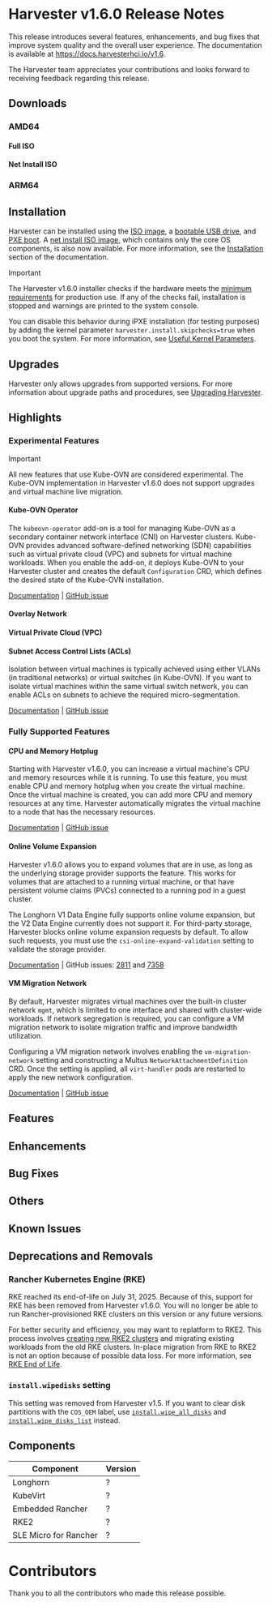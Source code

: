 # Harvester v1.6.0 Release Notes

This release introduces several features, enhancements, and bug fixes that improve system quality and the overall user experience. The documentation is available at https://docs.harvesterhci.io/v1.6.

The Harvester team appreciates your contributions and looks forward to receiving feedback regarding this release.

## Downloads

### AMD64

#### Full ISO


#### Net Install ISO


### ARM64


## Installation

Harvester can be installed using the [ISO image](https://docs.harvesterhci.io/v1.6/install/index), a [bootable USB drive](https://docs.harvesterhci.io/v1.6/install/usb-install), and [PXE boot](https://docs.harvesterhci.io/v1.6/install/pxe-boot-install/). A [net install ISO image](https://docs.harvesterhci.io/v1.6/install/net-install), which contains only the core OS components, is also now available. For more information, see the [Installation](https://docs.harvesterhci.io/v1.6/install/requirements) section of the documentation.

> [!IMPORTANT]
> The Harvester v1.6.0 installer checks if the hardware meets the [minimum requirements](https://docs.harvesterhci.io/v1.6/install/requirements/#hardware-requirements) for production use. If any of the checks fail, installation is stopped and warnings are printed to the system console.
> 
> You can disable this behavior during iPXE installation (for testing purposes) by adding the kernel parameter `harvester.install.skipchecks=true` when you boot the system. For more information, see [Useful Kernel Parameters](https://docs.harvesterhci.io/v1.6/install/pxe-boot-install#harvesterinstallskipcheckstrue).

## Upgrades

Harvester only allows upgrades from supported versions. For more information about upgrade paths and procedures, see [Upgrading Harvester](https://docs.harvesterhci.io/v1.6/upgrade/index).

## Highlights

### Experimental Features

> [!IMPORTANT]
> All new features that use Kube-OVN are considered experimental. The Kube-OVN implementation in Harvester v1.6.0 does not support upgrades and virtual machine live migration.

#### Kube-OVN Operator

The `kubeovn-operator` add-on is a tool for managing Kube-OVN as a secondary container network interface (CNI) on Harvester clusters. Kube-OVN provides advanced software-defined networking (SDN) capabilities such as virtual private cloud (VPC) and subnets for virtual machine workloads. When you enable the add-on, it deploys Kube-OVN to your Harvester cluster and creates the default `Configuration` CRD, which defines the desired state of the Kube-OVN installation.

[Documentation](https://docs.harvesterhci.io/v1.6/advanced/addons/kubeovn-operator) | [GitHub issue](https://github.com/harvester/harvester/issues/7413)

#### Overlay Network


#### Virtual Private Cloud (VPC)


#### Subnet Access Control Lists (ACLs)

Isolation between virtual machines is typically achieved using either VLANs (in traditional networks) or virtual switches (in Kube-OVN). If you want to isolate virtual machines within the same virtual switch network, you can enable ACLs on subnets to achieve the required micro-segmentation.

[Documentation](?) | [GitHub issue](https://github.com/harvester/harvester/issues/7381)

### Fully Supported Features

#### CPU and Memory Hotplug

Starting with Harvester v1.6.0, you can increase a virtual machine's CPU and memory resources while it is running. To use this feature, you must enable CPU and memory hotplug when you create the virtual machine. Once the virtual machine is created, you can add more CPU and memory resources at any time. Harvester automatically migrates the virtual machine to a node that has the necessary resources.

[Documentation](https://docs.harvesterhci.io/v1.6/vm/cpu-memory-hotplug) | [GitHub issue](https://github.com/harvester/harvester/issues/5835)

#### Online Volume Expansion

Harvester v1.6.0 allows you to expand volumes that are in use, as long as the underlying storage provider supports the feature. This works for volumes that are attached to a running virtual machine, or that have persistent volume claims (PVCs) connected to a running pod in a guest cluster.

The Longhorn V1 Data Engine fully supports online volume expansion, but the V2 Data Engine currently does not support it. For third-party storage, Harvester blocks online volume expansion requests by default. To allow such requests, you must use the `csi-online-expand-validation` setting to validate the storage provider.

[Documentation](https://docs.harvesterhci.io/v1.6/volume/edit-volume#online-volume-expansion) | GitHub issues: [2811](https://github.com/harvester/harvester/issues/2811) and [7358](https://github.com/harvester/harvester/issues/7358)

#### VM Migration Network

By default, Harvester migrates virtual machines over the built-in cluster network `mgmt`, which is limited to one interface and shared with cluster-wide workloads. If network segregation is required, you can configure a VM migration network to isolate migration traffic and improve bandwidth utilization.

Configuring a VM migration network involves enabling the `vm-migration-network` setting and constructing a Multus `NetworkAttachmentDefinition` CRD. Once the setting is applied, all `virt-handler` pods are restarted to apply the new network configuration.

[Documentation](https://docs.harvesterhci.io/v1.6/advanced/vm-migration-network) | [GitHub issue](https://github.com/harvester/harvester/issues/5848)

## Features


## Enhancements


## Bug Fixes


## Others


## Known Issues


## Deprecations and Removals 

### Rancher Kubernetes Engine (RKE)

RKE reached its end-of-life on July 31, 2025. Because of this, support for RKE has been removed from Harvester v1.6.0. You will no longer be able to run Rancher-provisioned RKE clusters on this version or any future versions.

For better security and efficiency, you may want to replatform to RKE2. This process involves [creating new RKE2 clusters](https://docs.harvesterhci.io/v1.6/rancher/node/rke2-cluster) and migrating existing workloads from the old RKE clusters. In-place migration from RKE to RKE2 is not an option because of possible data loss. For more information, see [RKE End of Life](https://www.suse.com/support/kb/doc/?id=000021513).

### `install.wipedisks` setting

This setting was removed from Harvester v1.5. If you want to clear disk partitions with the `COS_OEM` label, use [`install.wipe_all_disks`](https://docs.harvesterhci.io/v1.6/install/harvester-configuration#installwipe_all_disks) and [`install.wipe_disks_list`](https://docs.harvesterhci.io/v1.6/install/harvester-configuration#installwipe_disks_list) instead.

## Components

| Component | Version |
| --- | --- |
| Longhorn | ? |
| KubeVirt | ? |
| Embedded Rancher | ? |
| RKE2 | ? |
| SLE Micro for Rancher | ? |

# Contributors

Thank you to all the contributors who made this release possible.

